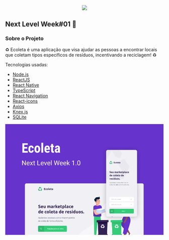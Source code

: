<div align="center">
    <img src="https://res.cloudinary.com/stefanosaffran/image/upload/v1591433716/Omnistack/tkp3avuykaqfpvydmt0i.svg" width="300px"/>
</div>

## Next Level Week#01 🚀️

### Sobre o Projeto

♻️ Ecoleta é uma aplicação que visa ajudar as pessoas a encontrar locais que coletam tipos específicos de resíduos, incentivando a reciclagem! ♻️

Tecnologias usadas:

-   [Node.js](https://nodejs.org/)
-   [ReactJS](https://reactjs.org/)
-   [React Native](https://facebook.github.io/react-native/)
-   [TypeScript](https://github.com/microsoft/TypeScript)
-   [React Navigation](https://reactnavigation.org/)
-   [React-icons](https://react-icons.netlify.com/)
-   [Axios](https://github.com/axios/axios)
-   [Knex.js](http://knexjs.org/)
-   [SQLite](https://www.sqlite.org/index.html)

<div align="center">
    <img src="./Images/Capa.png"/>
</div>
